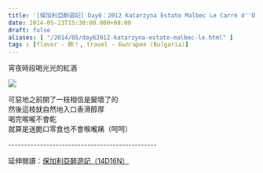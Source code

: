 ```yaml
---
title: '[保加利亞醉遊記] Day6：2012 Katarzyna Estate Malbec Le Carré d''Or'
date: 2014-05-23T15:30:00.000+08:00
draft: false
aliases: [ "/2014/05/day62012-katarzyna-estate-malbec-le.html" ]
tags : [flavor - 飲！, travel - България (Bulgaria)]
---
```


宵夜時段喝光光的紅酒  

[![](https://2.bp.blogspot.com/-b62O2yutuqI/XDrPasyoCiI/AAAAAAAAFHQ/QcX4GByt3XI3_mLcEbBEaMXh_88nZVW2gCLcBGAs/s640/14241099001_d987c631c8_z.jpg)](https://2.bp.blogspot.com/-b62O2yutuqI/XDrPasyoCiI/AAAAAAAAFHQ/QcX4GByt3XI3_mLcEbBEaMXh_88nZVW2gCLcBGAs/s1600/14241099001_d987c631c8_z.jpg)

可惡地之前開了一枝相信是變壞了的  
然後這枝就自然地入口香滑醇厚  
喝完喉嚨不會乾  
就算是送脆口零食也不會喉嚨痛（呵呵）  
  
\-----------------------------------------------  
  
延伸閱讀：[保加利亞醉遊記（14D16N）](http://www.hidie.net/2014/06/14d16n.html)